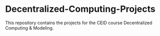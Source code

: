 # Decentralized-Computing-Projects
This repository contains the projects for the CEID course Decentralized Computing &amp; Modeling.
